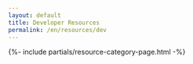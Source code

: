 ```yaml
---
layout: default
title: Developer Resources
permalink: /en/resources/dev
---
```



{%- include partials/resource-category-page.html -%}

